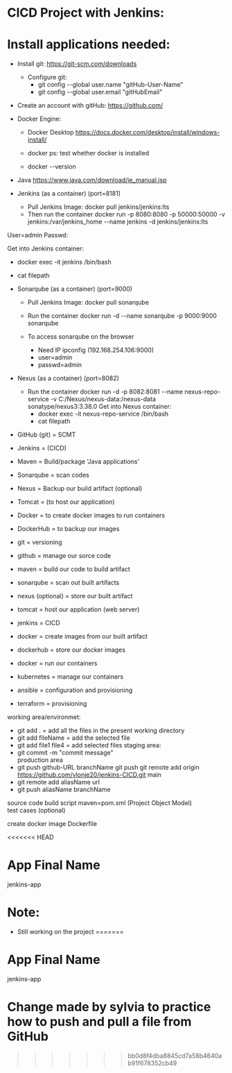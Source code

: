 CICD Project with Jenkins:  
==========================

# Install applications needed: 
- Install git: 
  https://git-scm.com/downloads 

  - Configure git: 
    - git config --global user.name "gitHub-User-Name"
    - git config --global user.email "gitHubEmail"

- Create an account with gitHub: 
  https://github.com/ 

- Docker Engine: 
  - Docker Desktop 
  https://docs.docker.com/desktop/install/windows-install/ 

  - docker ps: test whether docker is installed 
  - docker --version 

- Java 
  https://www.java.com/download/ie_manual.jsp 

- Jenkins (as a container) (port=8181) 
  - Pull Jenkins Image: 
    docker pull jenkins/jenkins:lts
  - Then run the container 
    docker run -p 8080:8080 -p 50000:50000 -v jenkins:/var/jenkins_home --name jenkins -d jenkins/jenkins:lts

User=admin 
Passwd: 

Get into Jenkins container: 
 - docker exec -it jenkins /bin/bash 
 - cat filepath 


- Sonarqube (as a container) (port=9000)
  - Pull Jenkins Image:
    docker pull sonarqube 
  - Run the container 
    docker run -d --name sonarqube -p 9000:9000 sonarqube 

  - To access sonarqube on the browser
    - Need IP 
      ipconfig 
      (192.168.254.106:9000)
    - user=admin 
    - passwd=admin 

- Nexus (as a container) (port=8082)
  - Run the container 
    docker run -d -p 8082:8081 --name nexus-repo-service -v C:/Nexus/nexus-data:/nexus-data sonatype/nexus3:3.38.0
  Get into Nexus container: 
    - docker exec -it nexus-repo-service /bin/bash 
    - cat filepath



- GitHub (git) = SCMT  
- Jenkins = (CICD)
- Maven = Build/package 'Java applications' 
- Sonarqube = scan codes 
- Nexus = Backup our build artifact (optional)
- Tomcat = (to host our application)

- Docker = to create docker images
           to run containers 
- DockerHub = to backup our images  



- git = versioning 
- github = manage our sorce code 
- maven = build our code to build artifact 
- sonarqube = scan out built artifacts 
- nexus (optional) = store our built artifact
- tomcat = host our application (web server) 
- jenkins = CICD
- docker = create images from our built artifact 
- dockerhub = store our docker images 
- docker = run our containers 
- kubernetes = manage our containers 

- ansible = configuration and provisioning 
- terraform = provisioning 


working area/environmet: 
 - git add . = add all the files in the present working directory 
 - git add fileName = add the selected file 
 - git add file1 file4 = add selected files 
staging area: 
 - git commit -m "commit message"  
production area 
 - git push github-URL branchName 
   git push git remote add origin https://github.com/vlonje20/jenkins-CICD.git main 
 - git remote add aliasName url 
 - git push aliasName branchName 


 source code 
 build script
    maven=pom.xml (Project Object Model)  
 test cases (optional)

 create docker image 
 Dockerfile

<<<<<<< HEAD
# App Final Name 
  jenkins-app

# Note:
  - Still working on the project 
=======
 # App Final Name 
   jenkins-app

   
 #  Change made by sylvia to practice how to push and pull a file from GitHub
>>>>>>> bb0d8f4dba8845cd7a58b4640ab91f678352cb49
